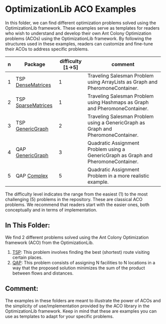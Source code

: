 # OptimizationLib ACO Examples
In this folder, we can find different optimization problems solved using the OptimizationLib framework.
These examples serve as templates for readers who wish to understand and develop their own Ant Colony Optimization problems
(ACOs) using the OptimizationLib framework. By following the structures used in these examples, readers can customize and
fine-tune their ACOs to address specific problems.

| n | Package                                                                                                                                            | difficulty [1&rarr;5] | comment                                                                            |
|---|----------------------------------------------------------------------------------------------------------------------------------------------------|-----------------------|------------------------------------------------------------------------------------|
| 1 | TSP [DenseMatrices](https://github.com/SergioOyaga/AntColonyAlgorithmExamples/tree/master/src/main/java/org/soyaga/examples/TSP/DenseMatrices)     | 1                     | Traveling Salesman Problem using ArrayLists as Graph and PheromoneContainer.       |
| 2 | TSP [SparseMatrices](https://github.com/SergioOyaga/AntColonyAlgorithmExamples/tree/master/src/main/java/org/soyaga/examples/TSP/SparseMatrices)   | 1                     | Traveling Salesman Problem using Hashmaps as Graph and PheromoneContainer.         |
| 3 | TSP [GenericGraph](https://github.com/SergioOyaga/AntColonyAlgorithmExamples/tree/master/src/main/java/org/soyaga/examples/TSP/GenericGraph)       | 2                     | Traveling Salesman Problem using a GenericGraph as Graph and PheromoneContainer.   |
| 4 | QAP [GenericGraph](https://github.com/SergioOyaga/AntColonyAlgorithmExamples/tree/master/src/main/java/org/soyaga/examples/QAP/GenericGraph)       | 3                     | Quadratic Assignment Problem using a GenericGraph as Graph and PheromoneContainer. |
| 5 | QAP [Complex](https://github.com/SergioOyaga/AntColonyAlgorithmExamples/tree/master/src/main/java/org/soyaga/examples/QAP/Complex)                 | 5                     | Quadratic Assignment Problem in a more realistic example.                          |

The difficulty level indicates the range from the easiest (1) to the most challenging (5) problems in the repository.
These are classical ACO problems. We recommend that readers start with the easier ones, both conceptually and in
terms of implementation.

## In This Folder:
We find 2 different problems solved using the Ant Colony Optimization framework (ACO) from the OptimizationLib.
1. [TSP](https://github.com/SergioOyaga/AntColonyAlgorithmExamples/tree/master/src/main/java/org/soyaga/examples/TSP):
   This problem involves finding the best (shortest) route visiting certain places.
2. [QAP](https://github.com/SergioOyaga/AntColonyAlgorithmExamples/tree/master/src/main/java/org/soyaga/examples/QAP):
   This problem consists of assigning N facilities to N locations in a way that the proposed solution
   minimizes the sum of the product between flows and distances.

## Comment:
The examples in these folders are meant to illustrate the power of ACOs and the simplicity of use/implementation
provided by the ACO library in the OptimizationLib framework. Keep in mind that these are examples you can use as
templates to adapt for your specific problems.